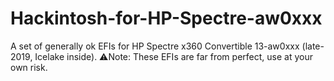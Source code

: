 # Hackintosh-for-HP-Spectre-aw0xxx
A set of generally ok EFIs for HP Spectre x360 Convertible 13-aw0xxx (late-2019, Icelake inside). ⚠Note: These EFIs are far from perfect, use at your own risk. 
